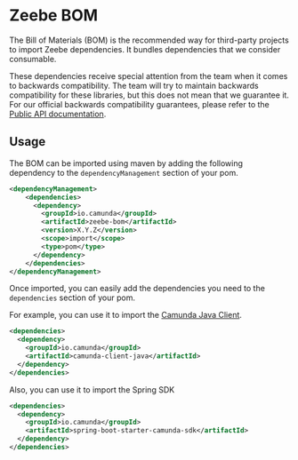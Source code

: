 # Zeebe BOM

The Bill of Materials (BOM) is the recommended way for third-party projects to import Zeebe
dependencies. It bundles dependencies that we consider consumable.

These dependencies receive special attention from the team when it comes to backwards compatibility.
The team will try to maintain backwards compatibility for these libraries, but this does not mean
that we guarantee it. For our official backwards compatibility guarantees, please refer to the
[Public API documentation](https://docs.camunda.io/docs/apis-clients/public-api/).

## Usage

The BOM can be imported using maven by adding the following dependency to the `dependencyManagement`
section of your pom.

```xml
<dependencyManagement>
    <dependencies>
      <dependency>
        <groupId>io.camunda</groupId>
        <artifactId>zeebe-bom</artifactId>
        <version>X.Y.Z</version>
        <scope>import</scope>
        <type>pom</type>
      </dependency>
    </dependencies>
</dependencyManagement>
```

Once imported, you can easily add the dependencies you need to the `dependencies` section of your pom.

For example, you can use it to import the
[Camunda Java Client](https://docs.camunda.io/docs/apis-clients/java-client/).

```xml
<dependencies>
  <dependency>
    <groupId>io.camunda</groupId>
    <artifactId>camunda-client-java</artifactId>
  </dependency>
</dependencies>
```

Also, you can use it to import the
Spring SDK

```xml
<dependencies>
  <dependency>
    <groupId>io.camunda</groupId>
    <artifactId>spring-boot-starter-camunda-sdk</artifactId>
  </dependency>
</dependencies>
```
